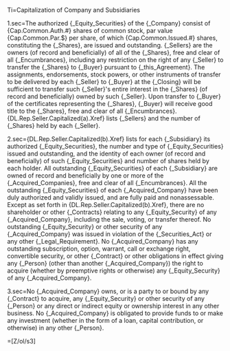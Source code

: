 Ti=Capitalization of Company and Subsidiaries

1.sec=The authorized {_Equity_Securities} of the {_Company} consist of {Cap.Common.Auth.#} shares of common stock, par value {Cap.Common.Par.$} per share, of which {Cap.Common.Issued.#} shares, constituting the {_Shares}, are issued and outstanding.  {_Sellers} are the owners (of record and beneficially) of all of the {_Shares}, free and clear of all {_Encumbrances}, including any restriction on the right of any {_Seller} to transfer the {_Shares} to {_Buyer} pursuant to {_this_Agreement}.  The assignments, endorsements, stock powers, or other instruments of transfer to be delivered by each {_Seller} to {_Buyer} at the {_Closing} will be sufficient to transfer such {_Seller}'s entire interest in the {_Shares} (of record and beneficially) owned by such {_Seller}.  Upon transfer to {_Buyer} of the certificates representing the {_Shares}, {_Buyer} will receive good title to the {_Shares}, free and clear of all {_Encumbrances}.  {DL.Rep.Seller.Capitalized(a).Xref} lists {_Sellers} and the number of {_Shares} held by each {_Seller}.

2.sec={DL.Rep.Seller.Capitalized(b).Xref} lists for each {_Subsidiary} its authorized {_Equity_Securities}, the number and type of {_Equity_Securities} issued and outstanding, and the identity of each owner (of record and beneficially) of such {_Equity_Securities} and number of shares held by each holder.  All outstanding {_Equity_Securities} of each {_Subsidiary} are owned of record and beneficially by one or more of the {_Acquired_Companies}, free and clear of all {_Encumbrances}.  All the outstanding {_Equity_Securities} of each {_Acquired_Company} have been duly authorized and validly issued, and are fully paid and nonassessable.  Except as set forth in {DL.Rep.Seller.Capitalized(b).Xref}, there are no shareholder or other {_Contracts} relating to any {_Equity_Security} of any {_Acquired_Company}, including the sale, voting, or transfer thereof.  No outstanding {_Equity_Security} or other security of any {_Acquired_Company} was issued in violation of the {_Securities_Act} or any other {_Legal_Requirement}.  No {_Acquired_Company} has any outstanding subscription, option, warrant, call or exchange right, convertible security, or other {_Contract} or other obligations in effect giving any {_Person} (other than another {_Acquired_Company}) the right to acquire (whether by preemptive rights or otherwise) any {_Equity_Security} of any {_Acquired_Company}.

3.sec=No {_Acquired_Company} owns, or is a party to or bound by any {_Contract} to acquire, any {_Equity_Security} or other security of any {_Person} or any direct or indirect equity or ownership interest in any other business.  No {_Acquired_Company} is obligated to provide funds to or make any investment (whether in the form of a loan, capital contribution, or otherwise) in any other {_Person}.

=[Z/ol/s3]
